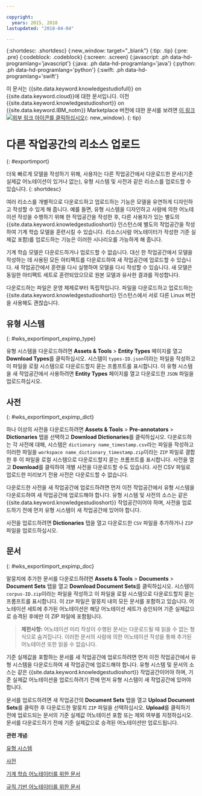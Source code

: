 ```yaml
---

copyright:
  years: 2015, 2018
lastupdated: "2018-04-04"

---
```


{:shortdesc: .shortdesc}
{:new_window: target="_blank"}
{:tip: .tip}
{:pre: .pre}
{:codeblock: .codeblock}
{:screen: .screen}
{:javascript: .ph data-hd-programlang='javascript'}
{:java: .ph data-hd-programlang='java'}
{:python: .ph data-hd-programlang='python'}
{:swift: .ph data-hd-programlang='swift'}

이 문서는 {{site.data.keyword.knowledgestudiofull}} on {{site.data.keyword.cloud}}에 대한 문서입니다. 이전 {{site.data.keyword.knowledgestudioshort}} on {{site.data.keyword.IBM_notm}} Marketplace 버전에 대한 문서를 보려면 [이 링크 ![외부 링크 아이콘](../../icons/launch-glyph.svg "외부 링크 아이콘")를 클릭하십시오](https://console.bluemix.net/docs/services/knowledge-studio/exportimport.html){: new_window}.
{: tip}

# 다른 작업공간의 리소스 업로드
{: #exportimport}

더욱 빠르게 모델을 작성하기 위해, 사용자는 다른 작업공간에서 다운로드한 문서(기준 실제값 어노테이션이 있거나 없는), 유형 시스템 및 사전과 같은 리소스를 업로드할 수 있습니다.
{: shortdesc}

여러 리소스를 개별적으로 다운로드하고 업로드하는 기능은 모델을 유연하게 디자인하고 작성할 수 있게 해 줍니다. 예를 들면, 유형 시스템을 디자인하고 사람에 의한 어노테이션 작성을 수행하기 위해 한 작업공간을 작성한 후, 다른 사용자가 있는 별도의 {{site.data.keyword.knowledgestudioshort}} 인스턴스에 별도의 작업공간을 작성하여 기계 학습 모델을 훈련시킬 수 있습니다. 리소스(사람 어노테이터가 작성한 기준 실제값 포함)를 업로드하는 기능은 이러한 시나리오를 가능하게 해 줍니다. 

기계 학습 모델은 다운로드하거나 업로드할 수 없습니다. 대신 한 작업공간에서 모델을 작성하는 데 사용된 모든 아티팩트를 다운로드하여 새 작업공간에 업로드할 수 있습니다. 새 작업공간에서 훈련을 다시 실행하여 모델을 다시 작성할 수 있습니다. 새 모델은 동일한 아티팩트 세트로 훈련되었으므로 원본 모델과 유사한 결과를 작성합니다. 

다운로드하는 파일은 운영 체제로부터 독립적입니다. 파일을 다운로드하고 업로드하는 {{site.data.keyword.knowledgestudioshort}} 인스턴스에서 서로 다른 Linux 버전을 사용해도 괜찮습니다. 

## 유형 시스템
{: #wks_exportimport_expimp_type}

유형 시스템을 다운로드하려면 **Assets & Tools** > **Entity Types** 페이지를 열고 **Download Types**를 클릭하십시오. 시스템이 `types-ID.json`이라는 파일을 작성하고 이 파일을 로컬 시스템으로 다운로드할지 묻는 프롬프트를 표시합니다. 이 유형 시스템을 새 작업공간에서 사용하려면 **Entity Types** 페이지를 열고 다운로드한 `JSON` 파일을 업로드하십시오. 

## 사전
{: #wks_exportimport_expimp_dict}

하나 이상의 사전을 다운로드하려면 **Assets & Tools** > **Pre-annotators** > **Dictionaries** 탭을 선택하고 **Download Dictionaries**를 클릭하십시오. 다운로드하는 각 사전에 대해, 시스템은 `dictionary name_timestamp.csv`라는 파일을 작성하고 이러한 파일을 `workspace name_dictionary_timestamp.zip`이라는 `ZIP` 파일로 결합한 후 이 파일을 로컬 시스템으로 다운로드할지 묻는 프롬프트를 표시합니다. 사전을 열고 **Download**를 클릭하여 개별 사전을 다운로드할 수도 있습니다. 사전 CSV 파일로 업로드한 미리보기 전용 사전은 다운로드할 수 없습니다. 

다운로드한 사전을 새 작업공간에 업로드하려면 먼저 이전 작업공간에서 유형 시스템을 다운로드하여 새 작업공간에 업로드해야 합니다. 유형 시스템 및 사전의 소스는 같은 {{site.data.keyword.knowledgestudioshort}} 작업공간이어야 하며, 사전을 업로드하기 전에 먼저 유형 시스템이 새 작업공간에 있어야 합니다. 

사전을 업로드하려면 **Dictionaries** 탭을 열고 다운로드한 `CSV` 파일을 추가하거나 `ZIP` 파일을 업로드하십시오. 

## 문서
{: #wks_exportimport_expimp_doc}

말뭉치에 추가한 문서를 다운로드하려면 **Assets & Tools** > **Documents** > **Document Sets** 탭을 열고 **Download Document Sets**를 클릭하십시오. 시스템이 `corpus-ID.zip`이라는 파일을 작성하고 이 파일을 로컬 시스템으로 다운로드할지 묻는 프롬프트를 표시합니다. 이 `ZIP` 파일은 말뭉치 내의 모든 문서를 포함하고 있습니다. 어노테이션 세트에 추가된 어노테이션은 해당 어노테이션 세트가 승인되어 기준 실제값으로 승격된 후에만 이 ZIP 파일에 포함됩니다. 

> **제한사항:** 어노테이션 미리 작성이 수행된 문서는 다운로드될 때 읽을 수 없는 형식으로 숨겨집니다. 이러한 문서의 사람에 의한 어노테이션 작성을 통해 추가된 어노테이션 또한 읽을 수 없습니다. 

기준 실제값을 포함하는 문서를 새 작업공간에 업로드하려면 먼저 이전 작업공간에서 유형 시스템을 다운로드하여 새 작업공간에 업로드해야 합니다. 유형 시스템 및 문서의 소스는 같은 {{site.data.keyword.knowledgestudioshort}} 작업공간이어야 하며, 기준 실제값 어노테이션을 업로드하려기 전에 먼저 유형 시스템이 새 작업공간에 있어야 합니다. 

문서를 업로드하려면 새 작업공간의 **Document Sets** 탭을 열고 **Upload Document Sets**를 클릭한 후 다운로드한 말뭉치 `ZIP` 파일을 선택하십시오. **Upload**를 클릭하기 전에 업로드되는 문서의 기준 실제값 어노테이션 포함 또는 제외 여부를 지정하십시오. 문서를 다운로드하기 전에 기준 실제값으로 승격된 어노테이션만 업로드됩니다. 

**관련 개념**:

[유형 시스템](/docs/services/watson-knowledge-studio/artifacts.html#wks_typesystem)

[사전](/docs/services/watson-knowledge-studio/artifacts.html#wks_dictionaries)

[기계 학습 어노테이터를 위한 문서](/docs/services/watson-knowledge-studio/documents-for-annotation.html#wks_t_docs_intro)

[규칙 기반 어노테이터를 위한 문서](/docs/services/watson-knowledge-studio/rule-annotator-add-doc.html)
